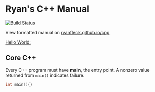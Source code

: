 # Ryan's C++ Manual

  [![Build Status](https://travis-ci.org/RyanFleck/Projects.svg?branch=master)](https://travis-ci.org/RyanFleck/Projects)

  View formatted manual on [ryanfleck.github.io/cpp](https://ryanfleck.github.io/cpp)
  
[Hello World:](http://www.catb.org/jargon/html/H/hello-world.html)



## Core C++

Every C++ program must have **main**, the entry point. A nonzero value returned from `main()` indicates failure.

```cpp
int main(){}
```
